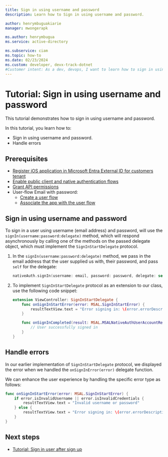 ```yaml
---
title: Sign in using username and password
description: Learn how to Sign in using username and password.

author: henrymbuguakiarie
manager: mwongerapk

ms.author: henrymbugua
ms.service: active-directory

ms.subservice: ciam
ms.topic: how-to
ms.date: 02/23/2024
ms.custom: developer, devx-track-dotnet
#Customer intent: As a dev, devops, I want to learn how to sign in using username and password.
---
```


# Tutorial: Sign in using username and password

This tutorial demonstrates how to sign in using username and password.

In this tutorial, you learn how to:

- Sign in using username and password.
- Handle errors

## Prerequisites

- [Register iOS application in Microsoft Entra External ID for customers tenant](how-to-run-sample-ios-app.md#register-an-application)
- [Enable public client and native authentication flows](how-to-run-sample-ios-app.md#enable-public-client-and-native-authentication-flows)
- [Grant API permissions](how-to-run-sample-ios-app.md#grant-api-permissions)
- User-flow Email with password:
  - [Create a user flow](how-to-run-sample-ios-app.md#create-a-user-flow)
  - [Associate the app with the user flow](how-to-run-sample-ios-app.md#associate-the-application-with-the-user-flow)

## Sign in using username and password

To sign in a user using username (email address) and password, will use the `signIn(username:password:delegate)` method, which will respond asynchronously by calling one of the methods on the passed delegate object, which must implement the `SignInStartDelegate` protocol.

1. In the `signIn(username:password:delegate)` method, we pass in the email address that the user supplied us with, their password, and pass `self` for the delegate:

   ```swift
   nativeAuth.signIn(username: email, password: password, delegate: self)
   ```

1. To implement `SignInStartDelegate` protocol as an extension to our class, use the following code snippet:

   ```swift
   extension ViewController: SignInStartDelegate {
       func onSignInStartError(error: MSAL.SignInStartError) {
           resultTextView.text = "Error signing in: \(error.errorDescription ?? "no description")"
       }

       func onSignInCompleted(result: MSAL.MSALNativeAuthUserAccountResult) {
           // User successfully signed in
       }
   }
   ```

## Handle errors

In our earlier implementation of `SignInStartDelegate` protocol, we displayed the error when we handled the `onSignInError(error)` delegate function.

We can enhance the user experience by handling the specific error type as follows:

```swift
func onSignInStartError(error: MSAL.SignInStartError) {
    if error.isInvalidUsername || error.isInvalidCredentials {
        resultTextView.text = "Invalid username or password"
    } else {
        resultTextView.text = "Error signing in: \(error.errorDescription ?? "no description")"
    }
}
```

## Next steps

- [Tutorial: Sign in user after sign up](tutorial-native-authentication-ios-sign-in-user-after-sign-up.md)

